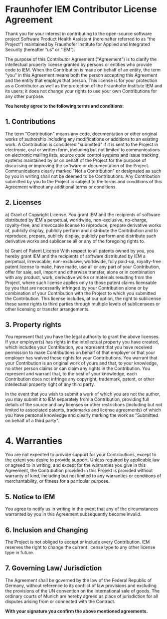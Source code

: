 # Fraunhofer IEM Contributor License Agreement

Thank you for your interest in contributing to the open-source software project Software Product Health Assistant (hereinafter referred to as “the Project”) maintained by Fraunhofer Institute for Applied and Integrated Security (hereafter “us” or “IEM”). 

The purpose of this Contributor Agreement ("Agreement") is to clarify the intellectual property license granted by persons or entities who provide code to IEM. When the Contribution is made on behalf of an entity, the term "you" in this Agreement means both the person accepting this Agreement and the entity that employs that person.
This license is for your protection as a Contributor as well as the protection of the Fraunhofer Institute IEM and its users; it does not change your rights to use your own Contributions for any other purpose.

**You hereby agree to the following terms and conditions:**

## 1. Contributions
The term "Contribution" means any code, documentation or other original works of authorship including any modifications or additions to an existing work. A Contribution is considered "submitted" if it is sent to the Project in electronic, oral or written form, including but not limited to communications on electronic mailing lists, source code control systems and issue tracking systems maintained by or on behalf of the Project for the purpose of discussing or improving the software or documentation of the Project. Communications clearly marked "Not a Contribution" or designated as such by you in writing shall not be deemed to be Contributions. Any Contribution submitted by you to the Project is subject to the terms and conditions of this Agreement without any additional terms or conditions.

## 2. Licenses
a) Grant of Copyright License.
You grant IEM and the recipients of software distributed by IEM a perpetual, worldwide, non-exclusive, no-charge, royalty-free, and irrevocable license to reproduce, prepare derivative works of, publicly display, publicly perform and distribute the Contribution and to reproduce, prepare, publicly display, publicly perform and distribute such derivative works and sublicense all or any of the foregoing rights to.

b) Grant of Patent License 
With respect to all patents owned by you, you hereby grant IEM and the recipients of software distributed by IEM a perpetual, irrevocable, non-exclusive, worldwide, fully paid-up, royalty-free patent license to make, have made, use all or any part of your Contribution, offer for sale, sell, import and otherwise transfer, alone or in combination with any product, work, derivative works or materials resulting from the Project, where such license applies only to those patent claims licensable by you that are necessarily infringed by your Contribution alone or by combination of your Contribution with the Project to which you submitted the Contribution. This license includes, at our option, the right to sublicense these same rights to third parties through multiple levels of sublicensees or other licensing or transfer arrangements.

## 3. Property rights
You represent that you have the legal authority to grant the above licenses. If your employer(s) has rights in the intellectual property you have created, which includes your Contribution, you represent that you have received permission to make Contributions on behalf of that employer or that your employer has waived those rights for your Contributions.
You warrant that your Contribution is an original work of yours and that, to your knowledge, no other person claims or can claim any rights in the Contribution.
You represent and warrant that, to the best of your knowledge, each Contribution does not infringe any copyright, trademark, patent, or other intellectual property right of any third party.

In the event that you wish to submit a work of which you are not the author, you may submit it to IEM separately from a Contribution, providing full details of the source and any licenses or other restrictions (including but not limited to associated patents, trademarks and license agreements) of which you have personal knowledge and clearly marking the work as "Submitted on behalf of a third party".

# 4. Warranties
You are not expected to provide support for your Contributions, except to the extent you desire to provide support. Unless required by applicable law or agreed to in writing, and except for the warranties you give in this Agreement, the Contribution provided in this Projekt is provided without warranty of kind, including but not limited to any warranties or conditions of merchantability, or fitness for a particular purpose.

## 5. Notice to IEM
You agree to notify us in writing in the event that any of the circumstances warranted by you in this Agreement subsequently become invalid.  


## 6. Inclusion and Changing

The Project is not obliged to accept or include every Contribution.
IEM reserves the right to change the current license type to any other license type in future.

## 7. Governing Law/ Jurisdiction
The Agreement shall be governed by the law of the Federal Republic of Germany, without reference to its conflict of law provisions and excluding the provisions of the UN convention on the international sale of goods. The ordinary courts of Munich are hereby agreed as place of jurisdiction for all disputes arising from or connected with the Contract.

**With your signature you confirm the above mentioned agreements.**


